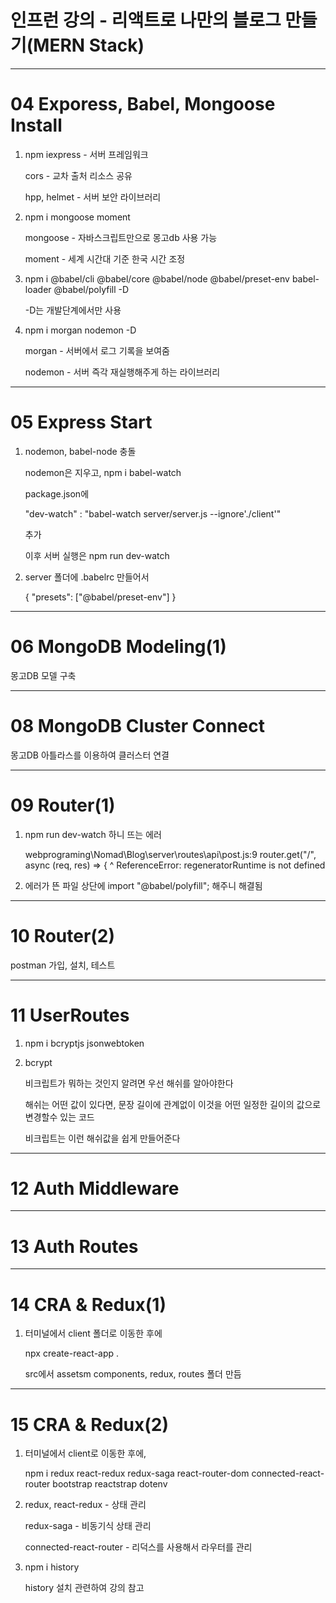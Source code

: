 # 인프런 강의 - 리액트로 나만의 블로그 만들기(MERN Stack)

---

# 04 Exporess, Babel, Mongoose Install

1. npm iexpress - 서버 프레임워크

   cors - 교차 출처 리소스 공유

   hpp, helmet - 서버 보안 라이브러리

2. npm i mongoose moment

   mongoose - 자바스크립트만으로 몽고db 사용 가능

   moment - 세계 시간대 기준 한국 시간 조정

3. npm i @babel/cli @babel/core @babel/node @babel/preset-env babel-loader @babel/polyfill -D

   -D는 개발단계에서만 사용

4. npm i morgan nodemon -D

   morgan - 서버에서 로그 기록을 보여줌

   nodemon - 서버 즉각 재실행해주게 하는 라이브러리

---

# 05 Express Start

1. nodemon, babel-node 충돌

   nodemon은 지우고, npm i babel-watch

   package.json에

   "dev-watch" : "babel-watch server/server.js --ignore'./client'"

   추가

   이후 서버 실행은 npm run dev-watch

2. server 폴더에 .babelrc 만들어서

   {
   "presets": ["@babel/preset-env"]
   }

---

# 06 MongoDB Modeling(1)

몽고DB 모델 구축

---

# 08 MongoDB Cluster Connect

몽고DB 아틀라스를 이용하여 클러스터 연결

---

# 09 Router(1)

1. npm run dev-watch 하니 뜨는 에러

   webprograming\Nomad\Blog\server\routes\api\post.js:9
   router.get("/", async (req, res) => {
   ^
   ReferenceError: regeneratorRuntime is not defined

2. 에러가 뜬 파일 상단에 import "@babel/polyfill"; 해주니 해결됨

---

# 10 Router(2)

postman 가입, 설치, 테스트

---

# 11 UserRoutes

1. npm i bcryptjs jsonwebtoken

2. bcrypt
   
   비크립트가 뭐하는 것인지 알려면 우선 해쉬를 알아야한다

   해쉬는 어떤 값이 있다면, 문장 길이에 관계없이 이것을 어떤 일정한 길이의 값으로 변경할수 있는 코드

   비크립트는 이런 해쉬값을 쉽게 만들어준다

---

# 12 Auth Middleware

---

# 13 Auth Routes

---

# 14 CRA & Redux(1)

1. 터미널에서 client 폴더로 이동한 후에
   
   npx create-react-app .

   src에서 assetsm components, redux, routes 폴더 만듬

---

# 15 CRA & Redux(2)

1. 터미널에서 client로 이동한 후에,

   npm i redux react-redux redux-saga react-router-dom connected-react-router bootstrap reactstrap dotenv

2. redux, react-redux - 상태 관리

   redux-saga - 비동기식 상태 관리

   connected-react-router - 리덕스를 사용해서 라우터를 관리

3. npm i history

   history 설치 관련하여 강의 참고